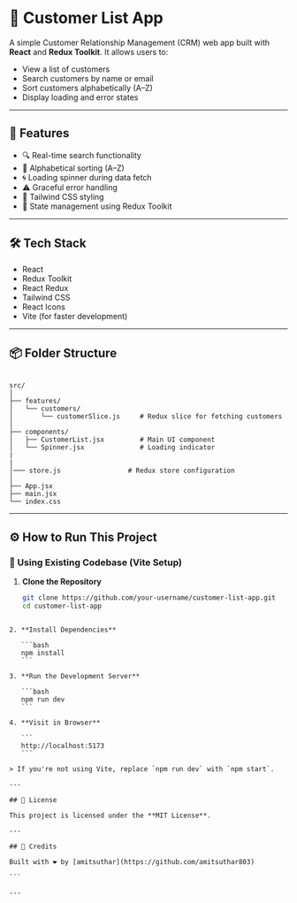 # 🧾 Customer List App

A simple Customer Relationship Management (CRM) web app built with **React** and **Redux Toolkit**. It allows users to:

- View a list of customers  
- Search customers by name or email  
- Sort customers alphabetically (A–Z)  
- Display loading and error states  

---

## 🚀 Features

- 🔍 Real-time search functionality  
- 🔡 Alphabetical sorting (A–Z)  
- 🌀 Loading spinner during data fetch  
- ⚠️ Graceful error handling  
- 💅 Tailwind CSS styling  
- 🧠 State management using Redux Toolkit  

---

## 🛠 Tech Stack

- React  
- Redux Toolkit  
- React Redux  
- Tailwind CSS  
- React Icons  
- Vite (for faster development)

---

## 📦 Folder Structure

```

src/
│
├── features/
│   └── customers/
│       └── customerSlice.js     # Redux slice for fetching customers
│
├── components/
│   ├── CustomerList.jsx         # Main UI component
│   └── Spinner.jsx              # Loading indicator
|
|
│─── store.js                 # Redux store configuration
│
├── App.jsx
├── main.jsx
└── index.css

````

---

## ⚙️ How to Run This Project

### 🧩 Using Existing Codebase (Vite Setup)

1. **Clone the Repository**
   ```bash
   git clone https://github.com/your-username/customer-list-app.git
   cd customer-list-app
````

2. **Install Dependencies**

   ```bash
   npm install
   ```

3. **Run the Development Server**

   ```bash
   npm run dev
   ```

4. **Visit in Browser**

   ```
   http://localhost:5173
   ```

> If you're not using Vite, replace `npm run dev` with `npm start`.

---

## 📄 License

This project is licensed under the **MIT License**.

---

## 🙌 Credits

Built with ❤️ by [amitsuthar](https://github.com/amitsuthar803)

```

---

